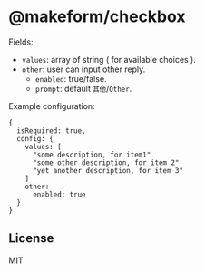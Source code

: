# @makeform/checkbox

Fields:

 - `values`: array of string ( for available choices ).
 - `other`: user can input other reply.
   - `enabled`: true/false.
   - `prompt`: default `其他`/`Other`.


Example configuration:

    {   
      isRequired: true,
      config: {
        values: [
          "some description, for item1"
          "some other description, for item 2"
          "yet another description, for item 3"
        ]
        other:
          enabled: true
      }
    }

## License

MIT
